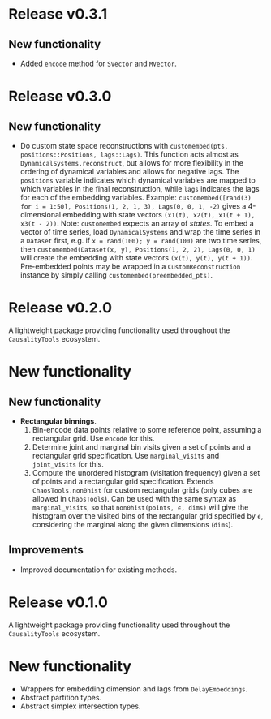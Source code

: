# Release v0.3.1

## New functionality 
- Added `encode` method for `SVector` and `MVector`. 

# Release v0.3.0

## New functionality

- Do custom state space reconstructions with `customembed(pts, positions::Positions, lags::Lags)`. This function acts almost as `DynamicalSystems.reconstruct`, but allows for more flexibility in the ordering of dynamical variables and allows for negative lags. The `positions` variable indicates which dynamical variables are mapped to which variables in the final reconstruction, while `lags` indicates the lags for each of the embedding variables. Example: `customembed([rand(3) for i = 1:50], Positions(1, 2, 1, 3), Lags(0, 0, 1, -2)` gives a 4-dimensional embedding with state vectors `(x1(t), x2(t), x1(t + 1), x3(t - 2))`. Note: `customembed` expects an array of *states*. To embed a vector of time series, load `DynamicalSystems` and wrap the time series in a `Dataset` first, e.g. if `x = rand(100); y = rand(100)` are two time series, then `customembed(Dataset(x, y), Positions(1, 2, 2), Lags(0, 0, 1)` will create the embedding with state vectors `(x(t), y(t), y(t + 1))`. Pre-embedded points may be wrapped in a `CustomReconstruction` instance by simply calling `customembed(preembedded_pts)`.

# Release v0.2.0

A lightweight package providing functionality used throughout the `CausalityTools` ecosystem. 

# New functionality

## New functionality
- **Rectangular binnings**. 
    1. Bin-encode data points relative to some reference point, assuming a rectangular grid. Use `encode` for this.
    2. Determine joint and marginal bin visits given a set of points and a rectangular grid specification. Use `marginal_visits` and `joint_visits` for this.
    3. Compute the unordered histogram (visitation frequency) given a set of points and a rectangular grid specification. Extends `ChaosTools.non0hist` for custom rectangular grids (only cubes are allowed in `ChaosTools`). Can be used with the same  syntax as `marginal_visits`, 
    so that `non0hist(points, ϵ, dims)` will give the histogram over the visited bins of the rectangular grid specified by `ϵ`, considering the marginal
    along the given dimensions (`dims`).  

## Improvements
- Improved documentation for existing methods.

# Release v0.1.0

A lightweight package providing functionality used throughout the `CausalityTools` ecosystem. 

# New functionality
- Wrappers for embedding dimension and lags from `DelayEmbeddings`.
- Abstract partition types. 
- Abstract simplex intersection types. 
